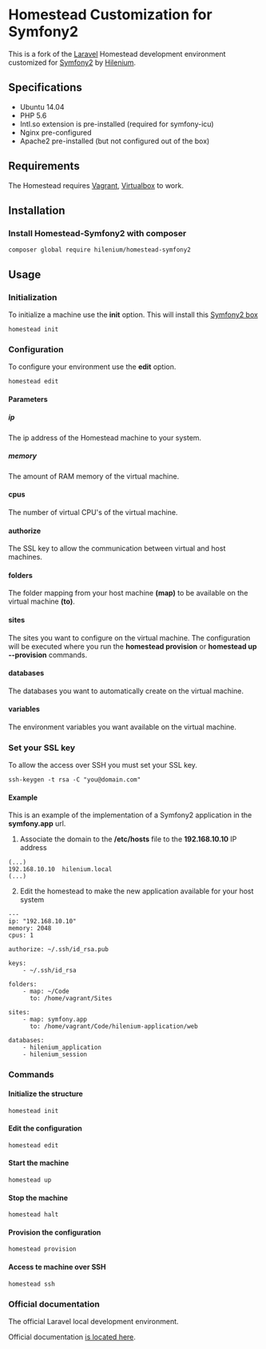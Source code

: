 # Homestead Customization for Symfony2

This is a fork of the [Laravel](http://laravel.com/) Homestead development environment customized for [Symfony2](http://symfony.com/) by [Hilenium](http://hilenium.com).

## Specifications

- Ubuntu 14.04
- PHP 5.6
- Intl.so extension is pre-installed (required for symfony-icu)
- Nginx pre-configured
- Apache2 pre-installed (but not configured out of the box)

## Requirements

The Homestead requires [Vagrant](http://vagrantup.com), [Virtualbox](http://virtualbox.org) to work.

## Installation

### Install Homestead-Symfony2 with composer

```
composer global require hilenium/homestead-symfony2
```

## Usage

### Initialization

To initialize a machine use the **init** option. This will install this [Symfony2 box](https://atlas.hashicorp.com/hilenium)

```
homestead init
```

### Configuration

To configure your environment use the **edit** option.

```
homestead edit
```

#### Parameters

##### ip

The ip address of the Homestead machine to your system.

##### memory

The amount of RAM memory of the virtual machine.

#### cpus

The number of virtual CPU's of the virtual machine.

#### authorize

The SSL key to allow the communication between virtual and host machines.

#### folders

The folder mapping from your host machine **(map)** to be available on the virtual machine **(to)**.

#### sites

The sites you want to configure on the virtual machine. The configuration will be executed where you run the **homestead provision** or **homestead up --provision** commands.

#### databases

The databases you want to automatically create on the virtual machine.

#### variables

The environment variables you want available on the virtual machine.

### Set your SSL key

To allow the access over SSH you must set your SSL key.

```
ssh-keygen -t rsa -C "you@domain.com"
```

#### Example

This is an example of the implementation of a Symfony2 application in the **symfony.app** url.

1. Associate the domain to the **/etc/hosts** file to the **192.168.10.10** IP address

```
(...)
192.168.10.10  hilenium.local
(...)
```

2. Edit the homestead to make the new application available for your host system
```
---
ip: "192.168.10.10"
memory: 2048
cpus: 1

authorize: ~/.ssh/id_rsa.pub

keys:
    - ~/.ssh/id_rsa

folders:
    - map: ~/Code
      to: /home/vagrant/Sites

sites:
    - map: symfony.app
      to: /home/vagrant/Code/hilenium-application/web

databases:
    - hilenium_application
    - hilenium_session

```

### Commands

#### Initialize the structure

```
homestead init
```

#### Edit the configuration

```
homestead edit
```

#### Start the machine

```
homestead up
```

#### Stop the machine

```
homestead halt
```

#### Provision the configuration

```
homestead provision
```

#### Access te machine over SSH

```
homestead ssh
```

### Official documentation

The official Laravel local development environment.

Official documentation [is located here](http://laravel.com/docs/homestead?version=4.2).